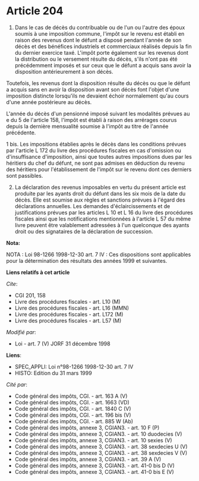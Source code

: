 # Article 204

1. Dans le cas de décès du contribuable ou de l'un ou l'autre des époux soumis à une imposition commune, l'impôt sur le
revenu est établi en raison des revenus dont le défunt a disposé pendant l'année de son décès et des bénéfices industriels et
commerciaux réalisés depuis la fin du dernier exercice taxé. L'impôt porte également sur les revenus dont la distribution ou
le versement résulte du décès, s'ils n'ont pas été précédemment imposés et sur ceux que le défunt a acquis sans avoir la
disposition antérieurement à son décès.

Toutefois, les revenus dont la disposition résulte du décès ou que le défunt a acquis sans en avoir la disposition avant son
décès font l'objet d'une imposition distincte lorsqu'ils ne devaient échoir normalement qu'au cours d'une année postérieure
au décès.

L'année du décès d'un pensionné imposé suivant les modalités prévues au e du 5 de l'article 158, l'impôt est établi à raison
des arrérages courus depuis la dernière mensualité soumise à l'impôt au titre de l'année précédente.

1 bis. Les impositions établies après le décès dans les conditions prévues par l'article L 172 du livre des procédures
fiscales en cas d'omission ou d'insuffisance d'imposition, ainsi que toutes autres impositions dues par les héritiers du chef
du défunt, ne sont pas admises en déduction du revenu des héritiers pour l'établissement de l'impôt sur le revenu dont ces
derniers sont passibles.

2. La déclaration des revenus imposables en vertu du présent article est produite par les ayants droit du défunt dans les six
mois de la date du décès. Elle est soumise aux règles et sanctions prévues à l'égard des déclarations annuelles. Les demandes
d'éclaircissements et de justifications prévues par les articles L 10 et L 16 du livre des procédures fiscales ainsi que les
notifications mentionnées à l'article L 57 du même livre peuvent être valablement adressées à l'un quelconque des ayants
droit ou des signataires de la déclaration de succession.

**Nota:**

NOTA : Loi 98-1266 1998-12-30 art. 7 IV : Ces dispositions sont applicables pour la détermination des résultats des années
1999 et suivantes.

**Liens relatifs à cet article**

_Cite_:

  - CGI 201, 158
  - Livre des procédures fiscales - art. L10 (M)
  - Livre des procédures fiscales - art. L16 (MMN)
  - Livre des procédures fiscales - art. L172 (M)
  - Livre des procédures fiscales - art. L57 (M)

_Modifié par_:

  - Loi - art. 7 (V) JORF 31 décembre 1998

**Liens**:

  - SPEC_APPLI: Loi n°98-1266 1998-12-30 art. 7 IV
  - HISTO: Edition du 31 mars 1999

_Cité par_:

  - Code général des impôts, CGI. - art. 163 A (V)
  - Code général des impôts, CGI. - art. 1663 (VD)
  - Code général des impôts, CGI. - art. 1840 C (V)
  - Code général des impôts, CGI. - art. 196 bis (V)
  - Code général des impôts, CGI. - art. 885 W (Ab)
  - Code général des impôts, annexe 3, CGIAN3. - art. 10 F (P)
  - Code général des impôts, annexe 3, CGIAN3. - art. 10 duodecies (V)
  - Code général des impôts, annexe 3, CGIAN3. - art. 10 sexies (V)
  - Code général des impôts, annexe 3, CGIAN3. - art. 38 sexdecies U (V)
  - Code général des impôts, annexe 3, CGIAN3. - art. 38 sexdecies V (V)
  - Code général des impôts, annexe 3, CGIAN3. - art. 39 A (V)
  - Code général des impôts, annexe 3, CGIAN3. - art. 41-0 bis D (V)
  - Code général des impôts, annexe 3, CGIAN3. - art. 41-0 bis E (V)
